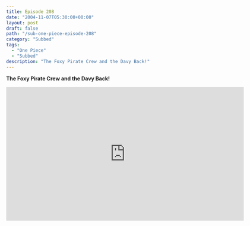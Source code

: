 ```yaml
---
title: Episode 208
date: "2004-11-07T05:30:00+00:00"
layout: post
draft: false
path: "/sub-one-piece-episode-208"
category: "Subbed"
tags:
  - "One Piece"
  - "Subbed"
description: "The Foxy Pirate Crew and the Davy Back!"
---
```


**The Foxy Pirate Crew and the Davy Back!**

<iframe width="640" height="360" src="https://www.rapidvideo.com/e/FXQGR7EDJK" frameborder="0" marginwidth=0 marginheight=0 scrolling=no allowfullscreen></iframe>

